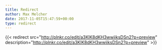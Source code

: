 ```yaml
---
title: Redirect
author: Max Melcher
date: 2017-11-05T15:47:59+00:00
type: redirect
---
```

{{< redirect src="http://plnkr.co/edit/a3KlK8dKH3wwiiksDSn2?p=preview" description="http://plnkr.co/edit/a3KlK8dKH3wwiiksDSn2?p=preview" >}}
